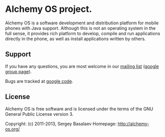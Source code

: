 # Alchemy OS project. #

Alchemy OS is a software development and distribution platform
for mobile phones with Java support. Although this is not an
operating system in the full sense, it provides rich platform
to develop, compile and run applications directly in the phone,
as well as install applications written by others.

## Support ##

If you have any questions, you are most welcome in our
[mailing list](mailto:alchemy-os@googlegroups.com)
([google group page](http://groups.google.com/group/alchemy-os/)).

Bugs are tracked at [google code](http://code.google.com/p/alchemy-os/issues/list).

## License ##

Alchemy OS is free software and is licensed under the terms of
the GNU General Public License version 3.

Copyright: (c) 2011-2013, Sergey Basalaev
Homepage: http://alchemy-os.org/